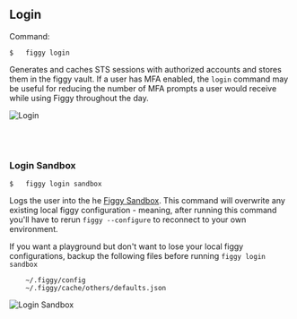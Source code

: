 
## Login

Command:

    $   figgy login
        
Generates and caches STS sessions with authorized accounts and stores them in the figgy vault. If a user has MFA enabled,
the `login` command may be useful for reducing the number of MFA prompts a user would receive while using Figgy 
throughout the day. 

![Login](/images/gifs/login.gif)

<br/><br/>

### Login Sandbox

    $   figgy login sandbox
    
Logs the user into the he [Figgy Sandbox](/getting-started/sandbox/). This command will overwrite any existing
local figgy configuration - meaning, after running this command you'll have to rerun `figgy --configure` to 
reconnect to your own environment.

If you want a playground but don't want to lose your local figgy configurations, backup the following files
before running `figgy login sandbox`

        ~/.figgy/config
        ~/.figgy/cache/others/defaults.json
        
![Login Sandbox](/images/gifs/login-sandbox.gif)
<br/>